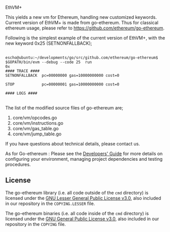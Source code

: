 EthVM+

This yields a new vm for Ethereum, handling new customized keywords. 
Current version of EthVM+ is made from go-ethereum. Thus for classical ethereum usage, please refer to https://github.com/ethereum/go-ethereum.


Following is the simplest example of the current version of EthVM+, with the new keyword 0x25 (SETNONFALLBACK);
<pre> <code>
escho@ubuntu:~/developments/go/src/github.com/ethereum/go-ethereum$ $GOPATH/bin/evm --debug --code 25  run 
0x
#### TRACE ####
SETNONFALLBACK  pc=00000000 gas=10000000000 cost=0

STOP            pc=00000001 gas=10000000000 cost=0

#### LOGS ####
</code> </pre>


The list of the modified source files of go-ethereum are;
1. core/vm/opcodes.go
2. core/vm/instructions.go
3. core/vm/gas_table.go
4. core/vm/jump_table.go

If you have questions about technical details, please contact us.


As for Go-ethereum : Please see the [Developers' Guide](https://github.com/ethereum/go-ethereum/wiki/Developers'-Guide)
for more details on configuring your environment, managing project dependencies and testing procedures.

## License

The go-ethereum library (i.e. all code outside of the `cmd` directory) is licensed under the
[GNU Lesser General Public License v3.0](https://www.gnu.org/licenses/lgpl-3.0.en.html), also
included in our repository in the `COPYING.LESSER` file.

The go-ethereum binaries (i.e. all code inside of the `cmd` directory) is licensed under the
[GNU General Public License v3.0](https://www.gnu.org/licenses/gpl-3.0.en.html), also included
in our repository in the `COPYING` file.
